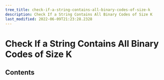 ```yaml
---
tree_title: check-if-a-string-contains-all-binary-codes-of-size-k
description: Check If a String Contains All Binary Codes of Size K
last_modified: 2022-06-09T21:23:28.2328
---
```


# Check If a String Contains All Binary Codes of Size K

## Contents
